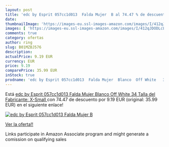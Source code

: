 ```yaml
---
layout: post
title: 'edc by Esprit 057cc1d013  Falda Mujer  B al 74.47 % de descuento'
date: 
thumbnailImage: 'https://images-eu.ssl-images-amazon.com/images/I/412qJDODLcL._SL200_.jpg'
images: [ 'https://images-eu.ssl-images-amazon.com/images/I/412qJDODLcL._SL200_.jpg' ]
comments: true
category: ofertas
author: ring
slug: B01MZBJ576
description:
actualPrice: 9.19 EUR
currency: EUR
price: 9.19
comparePrice: 35.99 EUR
inStock: true
prodname: 'edc by Esprit 057cc1d013  Falda Mujer  Blanco  Off White   34  Talla del Fabricante: X-Small '
---
```


Está [edc by Esprit 057cc1d013  Falda Mujer  Blanco  Off White   34  Talla del Fabricante: X-Small ](https://www.amazon.es/dp/B01MZBJ576/?tag=tolees-21) con 74.47 de descuento por 9.19 EUR (original: 35.99 EUR) en el siguiente enlace!

[![edc by Esprit 057cc1d013  Falda Mujer  B](https://images-eu.ssl-images-amazon.com/images/I/412qJDODLcL._SL200_.jpg)](https://www.amazon.es/dp/B01MZBJ576/?tag=tolees-21)

[Ver la oferta!!](https://www.amazon.es/dp/B01MZBJ576/?tag=tolees-21)

Links participate in Amazon Associate program and might generate a comission on qualifying sales


